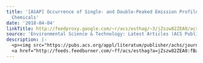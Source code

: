 ```yaml
---
title: '[ASAP] Occurrence of Single- and Double-Peaked Emission Profiles of Synthetic
  Chemicals'
date: '2018-04-04'
linkTitle: http://feedproxy.google.com/~r/acs/esthag/~3/jZszw82ZEA0/acs.est.7b06478
source: 'Environmental Science & Technology: Latest Articles (ACS Publications)'
description: |-
  <p><img src="https://pubs.acs.org/appl/literatum/publisher/achs/journals/content/esthag/0/esthag.ahead-of-print/acs.est.7b06478/20180404/images/medium/es-2017-06478u_0004.gif" alt="TOC Graphic"/></p><div><cite>Environmental Science & Technology</cite></div><div>DOI: 10.1021/acs.est.7b06478</div><div class="feedflare">
  <a href="http://feeds.feedburner.com/~ff/acs/esthag?a=jZszw82ZEA0:fBaGLRMysd0:yIl2AUoC8zA"><img src="http://feeds.feedburner.com/~ff/acs/esthag?d=yIl2AUoC8zA" border="0"></img></a>
---
```

